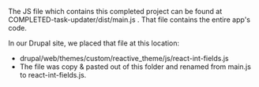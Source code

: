 The JS file which contains this completed project can be found at COMPLETED-task-updater/dist/main.js . That file contains the entire app's code.  

In our Drupal site, we placed that file at this location:  
- drupal/web/themes/custom/reactive_theme/js/react-int-fields.js  
- The file was copy & pasted out of this folder and renamed from main.js to react-int-fields.js.  
		
